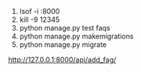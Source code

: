 1. lsof -i :8000
2. kill -9 12345
3. python manage.py test faqs
4. python manage.py makemigrations
5. python manage.py migrate



http://127.0.0.1:8000/api/add_fag/